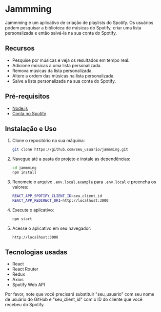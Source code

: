# Jammming

Jammming é um aplicativo de criação de playlists do Spotify. Os usuários podem pesquisar a biblioteca de músicas do Spotify, criar uma lista personalizada e então salvá-la na sua conta do Spotify.

## Recursos

- Pesquise por músicas e veja os resultados em tempo real.
- Adicione músicas a uma lista personalizada.
- Remova músicas da lista personalizada.
- Altere a ordem das músicas na lista personalizada.
- Salve a lista personalizada na sua conta do Spotify.

## Pré-requisitos

- [Node.js](https://nodejs.org/)
- [Conta no Spotify](https://www.spotify.com/)

## Instalação e Uso

1. Clone o repositório na sua máquina:

    ```bash
    git clone https://github.com/seu_usuario/jammming.git
    ```

2. Navegue até a pasta do projeto e instale as dependências:

    ```bash
    cd jammming
    npm install
    ```

3. Renomeie o arquivo `.env.local.example` para `.env.local` e preencha os valores:

    ```bash
    REACT_APP_SPOTIFY_CLIENT_ID=seu_client_id
    REACT_APP_REDIRECT_URI=http://localhost:3000
    ```

4. Execute o aplicativo:

    ```bash
    npm start
    ```

5. Acesse o aplicativo em seu navegador:

    ```text
    http://localhost:3000
    ```

## Tecnologias usadas

- React
- React Router
- Redux
- Axios
- Spotify Web API

Por favor, note que você precisará substituir "seu_usuario" com seu nome de usuário do GitHub e "seu_client_id" com o ID do cliente que você recebeu do Spotify.

